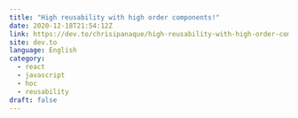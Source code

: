 ```yaml
---
title: "High reusability with high order components!"
date: 2020-12-18T21:54:12Z
link: https://dev.to/chrisipanaque/high-reusability-with-high-order-components-j0k?utm_medium=RSS&utm_source=news.12bit.vn
site: dev.to
language: English
category:
  - react
  - javascript
  - hoc
  - reusability
draft: false
---
```

